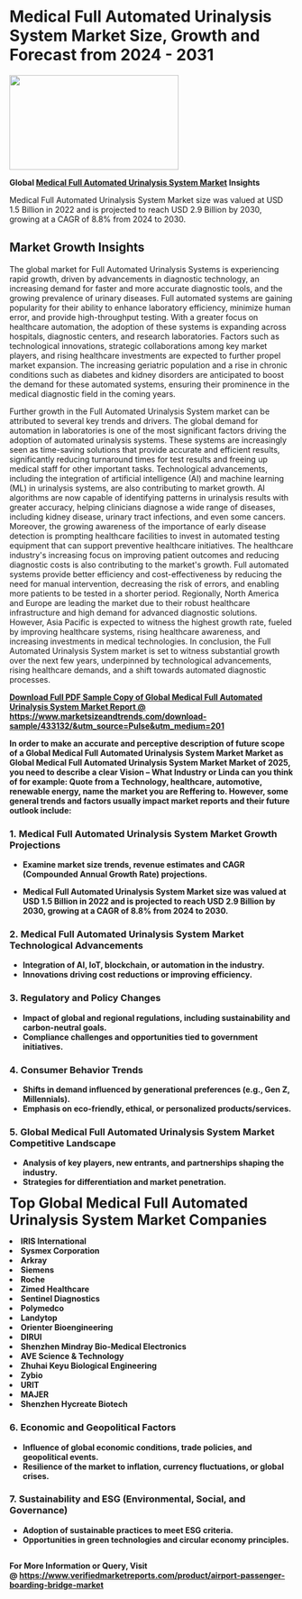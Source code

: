 <H1>Medical Full Automated Urinalysis System Market Size, Growth and Forecast from 2024 - 2031</H1><img class="aligncenter size-medium wp-image-584254" src="https://thirdeyenews.in/wp-content/uploads/2024/09/Global-Market-Research-300x168.jpeg" alt="" width="300" height="168" /><p><strong>Global&nbsp;<a href="https://www.marketsizeandtrends.com/download-sample/433132/&amp;utm_source=Pulse&amp;utm_medium=201">Medical Full Automated Urinalysis System Market</a> Insights</strong></p><p>Medical Full Automated Urinalysis System Market size was valued at USD 1.5 Billion in 2022 and is projected to reach USD 2.9 Billion by 2030, growing at a CAGR of 8.8% from 2024 to 2030.</p><p><h2>Market Growth Insights</h2> <p>The global market for Full Automated Urinalysis Systems is experiencing rapid growth, driven by advancements in diagnostic technology, an increasing demand for faster and more accurate diagnostic tools, and the growing prevalence of urinary diseases. Full automated systems are gaining popularity for their ability to enhance laboratory efficiency, minimize human error, and provide high-throughput testing. With a greater focus on healthcare automation, the adoption of these systems is expanding across hospitals, diagnostic centers, and research laboratories. Factors such as technological innovations, strategic collaborations among key market players, and rising healthcare investments are expected to further propel market expansion. The increasing geriatric population and a rise in chronic conditions such as diabetes and kidney disorders are anticipated to boost the demand for these automated systems, ensuring their prominence in the medical diagnostic field in the coming years.</p> <p><strong><a href="#"></a></strong></p> <p>Further growth in the Full Automated Urinalysis System market can be attributed to several key trends and drivers. The global demand for automation in laboratories is one of the most significant factors driving the adoption of automated urinalysis systems. These systems are increasingly seen as time-saving solutions that provide accurate and efficient results, significantly reducing turnaround times for test results and freeing up medical staff for other important tasks. Technological advancements, including the integration of artificial intelligence (AI) and machine learning (ML) in urinalysis systems, are also contributing to market growth. AI algorithms are now capable of identifying patterns in urinalysis results with greater accuracy, helping clinicians diagnose a wide range of diseases, including kidney disease, urinary tract infections, and even some cancers. Moreover, the growing awareness of the importance of early disease detection is prompting healthcare facilities to invest in automated testing equipment that can support preventive healthcare initiatives. The healthcare industry's increasing focus on improving patient outcomes and reducing diagnostic costs is also contributing to the market's growth. Full automated systems provide better efficiency and cost-effectiveness by reducing the need for manual intervention, decreasing the risk of errors, and enabling more patients to be tested in a shorter period. Regionally, North America and Europe are leading the market due to their robust healthcare infrastructure and high demand for advanced diagnostic solutions. However, Asia Pacific is expected to witness the highest growth rate, fueled by improving healthcare systems, rising healthcare awareness, and increasing investments in medical technologies. In conclusion, the Full Automated Urinalysis System market is set to witness substantial growth over the next few years, underpinned by technological advancements, rising healthcare demands, and a shift towards automated diagnostic processes.</p> <p><strong><a href="#"></p><p><span class=""><strong>Download Full PDF Sample Copy of Global Medical Full Automated Urinalysis System Market Report</strong> @ <a href="https://www.marketsizeandtrends.com/download-sample/433132/&amp;utm_source=Pulse&amp;utm_medium=201" target="_blank">https://www.marketsizeandtrends.com/download-sample/433132/&amp;utm_source=Pulse&amp;utm_medium=201</a></span></p><p>In order to make an accurate and perceptive description of future scope of a Global&nbsp;Medical Full Automated Urinalysis System Market Market as Global&nbsp;Medical Full Automated Urinalysis System Market Market of 2025, you need to describe a clear Vision &ndash; What Industry or Linda can you think of for example: Quote from a Technology, healthcare, automotive, renewable energy, name the market you are Reffering to. However, some general trends and factors usually impact market reports and their future outlook include:</p><h3>1.&nbsp;<strong>Medical Full Automated Urinalysis System Market Growth Projections</strong></h3><ul><li>Examine market size trends, revenue estimates and CAGR (Compounded Annual Growth Rate) projections.</li><li><p>Medical Full Automated Urinalysis System Market size was valued at USD 1.5 Billion in 2022 and is projected to reach USD 2.9 Billion by 2030, growing at a CAGR of 8.8% from 2024 to 2030.</p></li></ul><h3>2.&nbsp;<strong>Medical Full Automated Urinalysis System Market Technological Advancements</strong></h3><ul><li>Integration of AI, IoT, blockchain, or automation in the industry.</li><li>Innovations driving cost reductions or improving efficiency.</li></ul><h3>3.&nbsp;<strong>Regulatory and Policy Changes</strong></h3><ul><li>Impact of global and regional regulations, including sustainability and carbon-neutral goals.</li><li>Compliance challenges and opportunities tied to government initiatives.</li></ul><h3>4.&nbsp;<strong>Consumer Behavior Trends</strong></h3><ul><li>Shifts in demand influenced by generational preferences (e.g., Gen Z, Millennials).</li><li>Emphasis on eco-friendly, ethical, or personalized products/services.</li></ul><h3>5.&nbsp;<strong>Global Medical Full Automated Urinalysis System Market Competitive Landscape</strong></h3><ul><li>Analysis of key players, new entrants, and partnerships shaping the industry.</li><li>Strategies for differentiation and market penetration.</li></ul><p data-pm-slice="1 1 []"><span style="color: inherit; font-family: inherit; font-size: 25px;">Top Global Medical Full Automated Urinalysis System Market Companies</span></p><div class="" data-test-id=""><p><li>IRIS International</li><li> Sysmex Corporation</li><li> Arkray</li><li> Siemens</li><li> Roche</li><li> Zimed Healthcare</li><li> Sentinel Diagnostics</li><li> Polymedco</li><li> Landytop</li><li> Orienter Bioengineering</li><li> DIRUI</li><li> Shenzhen Mindray Bio-Medical Electronics</li><li> AVE Science & Technology</li><li> Zhuhai Keyu Biological Engineering</li><li> Zybio</li><li> URIT</li><li> MAJER</li><li> Shenzhen Hycreate Biotech</li></p></div><h3>6.&nbsp;<strong>Economic and Geopolitical Factors</strong></h3><ul><li>Influence of global economic conditions, trade policies, and geopolitical events.</li><li>Resilience of the market to inflation, currency fluctuations, or global crises.</li></ul><h3>7.&nbsp;<strong>Sustainability and ESG (Environmental, Social, and Governance)</strong></h3><ul><li>Adoption of sustainable practices to meet ESG criteria.</li><li>Opportunities in green technologies and circular economy principles.</li></ul><h2><strong style="font-size: 14px;">For More Information or Query, Visit @&nbsp;</strong><a style="background-color: #ffffff; font-size: 14px;" href="https://www.marketsizeandtrends.com/report/medical-full-automated-urinalysis-system-market/" target="_blank">https://www.verifiedmarketreports.com/product/airport-passenger-boarding-bridge-market</a></h2>